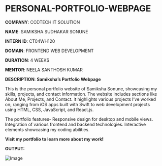 # PERSONAL-PORTFOLIO-WEBPAGE

**COMPANY**: CODTECH IT SOLUTION

**NAME**: SAMIKSHA SUDHAKAR SONUNE

**INTERN ID**: CT04WH120

**DOMAIN**: FRONTEND WEB DEVELOPMENT

**DURATION**: 4 WEEKS

**MENTOR**: NEELA SANTHOSH KUMAR

**DESCRIPTION**: **Samiksha’s Portfolio Webpage**

This is the personal portfolio website of Samiksha Sonune, showcasing my skills, projects, and contact information. The website includes sections like About Me, Projects, and Contact. It highlights various projects I’ve worked on, ranging from iOS apps built with Swift to web development projects using HTML, CSS, JavaScript, and React.js.

The portfolio features-
Responsive design for desktop and mobile views.
Integration of various frontend and backend technologies.
Interactive elements showcasing my coding abilities.

**Visit my portfolio to learn more about my work!**

**OUTPUT:**

![Image](https://github.com/user-attachments/assets/da06bf61-27ad-486b-a90b-3d3546cfdf69)





